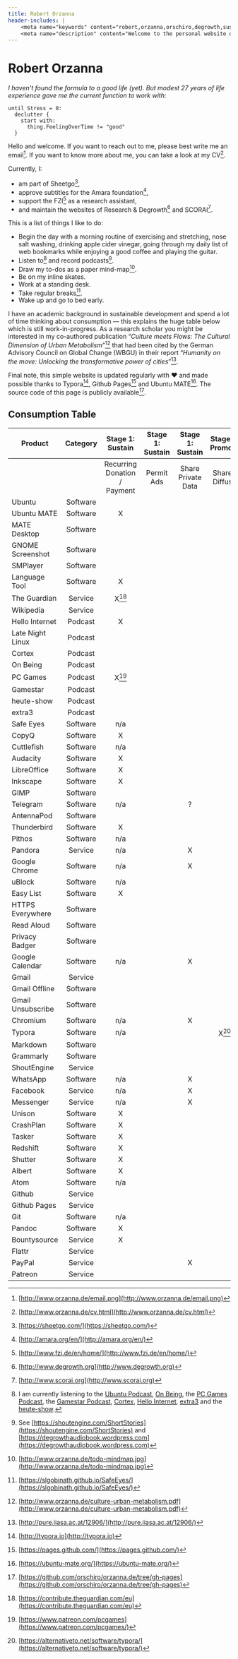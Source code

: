```yaml
---
title: Robert Orzanna
header-includes: |
    <meta name="keywords" content="robert,orzanna,orschiro,degrowth,sustainable consumption,minimalism,postwachstum,linux,ubuntu,open-source" />
    <meta name="description" content="Welcome to the personal website of Robert Orzanna." />
---
```


# Robert Orzanna

*I haven't found the formula to a good life (yet). But modest 27 years of life experience gave me the current function to work with:*

```
until Stress = 0:
  declutter {
    start with:
      thing.FeelingOverTime != "good"
  }
```

Hello and welcome. If you want to reach out to me, please best write me an email[^email]. If you want to know more about me, you can take a look at my CV[^CV].

Currently, I:

- am part of Sheetgo[^1],
- approve subtitles for the Amara foundation[^3],
- support the FZI[^4] as a research assistant,
- and maintain the websites of Research & Degrowth[^degrowth] and SCORAI[^scorai].

This is a list of things I like to do:

- Begin the day with a morning routine of exercising and stretching, nose salt washing, drinking apple cider vinegar, going through my daily list of web bookmarks while enjoying a good coffee and playing the guitar.
- Listen to[^podcast] and record podcasts[^myPodcasts].
- Draw my to-dos as a paper mind-map[^mindmap].
- Be on my inline skates.
- Work at a standing desk.
- Take regular breaks[^safeeyes].
- Wake up and go to bed early.

I have an academic background in sustainable development and spend a lot of time thinking about consumption — this explains the huge table below which is still work-in-progress. As a research scholar you might be interested in my co-authored publication “*Culture meets Flows: The Cultural Dimension of Urban Metabolism*”[^CulturemeetsFlows] that had been cited by the German Advisory Council on Global Change (WBGU) in their report “*Humanity on the move: Unlocking the transformative power of cities*”[^Humanityonthemove].

Final note, this simple website is updated regularly with ♥ and made possible thanks to Typora[^typora], Github Pages[^githubpages] and Ubuntu MATE[^MATE]. The source code of this page is publicly available[^source].

## Consumption Table

| Product           | Category |       Stage 1: Sustain       | Stage 1: Sustain |  Stage 1: Sustain  | Stage 2: Promote | Stage 3: Co-Produce |
| ----------------- | :------: | :--------------------------: | :--------------: | :----------------: | :--------------: | :-----------------: |
|                   |          | Recurring Donation / Payment |    Permit Ads    | Share Private Data | Share / Diffuse  |     Contribute      |
| Ubuntu            | Software |                              |                  |                    |                  |                     |
| Ubuntu MATE       | Software |              X               |                  |                    |                  |          X          |
| MATE Desktop      | Software |                              |                  |                    |                  |                     |
| GNOME Screenshot  | Software |                              |                  |                    |                  |                     |
| SMPlayer          | Software |                              |                  |                    |                  |                     |
| Language Tool     | Software |              X               |                  |                    |                  |                     |
| The Guardian      | Service  |         X[^guardian]         |                  |                    |                  |                     |
| Wikipedia         | Service  |                              |                  |                    |                  |          X          |
| Hello Internet    | Podcast  |              X               |                  |                    |                  |                     |
| Late Night Linux  | Podcast  |                              |                  |                    |                  |                     |
| Cortex            | Podcast  |                              |                  |                    |                  |                     |
| On Being          | Podcast  |                              |                  |                    |                  |                     |
| PC Games          | Podcast  |         X[^pcgames]          |                  |                    |                  |                     |
| Gamestar          | Podcast  |                              |                  |                    |                  |                     |
| heute-show        | Podcast  |                              |                  |                    |                  |                     |
| extra3            | Podcast  |                              |                  |                    |                  |                     |
| Safe Eyes         | Software |             n/a              |                  |                    |                  |          X          |
| CopyQ             | Software |              X               |                  |                    |                  |                     |
| Cuttlefish        | Software |             n/a              |                  |                    |                  |                     |
| Audacity          | Software |              X               |                  |                    |                  |                     |
| LibreOffice       | Software |              X               |                  |                    |                  |                     |
| Inkscape          | Software |              X               |                  |                    |                  |                     |
| GIMP              | Software |                              |                  |                    |                  |                     |
| Telegram          | Software |             n/a              |                  |         ?          |                  |                     |
| AntennaPod        | Software |                              |                  |                    |                  |                     |
| Thunderbird       | Software |              X               |                  |                    |                  |                     |
| Pithos            | Software |             n/a              |                  |                    |                  |                     |
| Pandora           | Service  |             n/a              |                  |         X          |                  |                     |
| Google Chrome     | Software |             n/a              |                  |         X          |                  |                     |
| uBlock            | Software |             n/a              |                  |                    |                  |                     |
| Easy List         | Software |              X               |                  |                    |                  |                     |
| HTTPS Everywhere  | Software |                              |                  |                    |                  |                     |
| Read Aloud        | Software |                              |                  |                    |                  |                     |
| Privacy Badger    | Software |                              |                  |                    |                  |                     |
| Google Calendar   | Software |             n/a              |                  |         X          |                  |                     |
| Gmail             | Service  |                              |                  |                    |                  |                     |
| Gmail Offline     | Software |                              |                  |                    |                  |                     |
| Gmail Unsubscribe | Software |                              |                  |                    |                  |                     |
| Chromium          | Software |             n/a              |                  |         X          |                  |                     |
| Typora            | Software |             n/a              |                  |                    | X[^typoraShare]  |                     |
| Markdown          | Software |                              |                  |                    |                  |                     |
| Grammarly         | Software |                              |                  |                    |                  |          X          |
| ShoutEngine       | Service  |                              |                  |                    |                  |                     |
| WhatsApp          | Software |             n/a              |                  |         X          |                  |                     |
| Facebook          | Service  |             n/a              |                  |         X          |                  |                     |
| Messenger         | Service  |             n/a              |                  |         X          |                  |                     |
| Unison            | Software |              X               |                  |                    |                  |                     |
| CrashPlan         | Software |              X               |                  |                    |                  |                     |
| Tasker            | Software |              X               |                  |                    |                  |                     |
| Redshift          | Software |              X               |                  |                    |                  |                     |
| Shutter           | Software |              X               |                  |                    |                  |                     |
| Albert            | Software |              X               |                  |                    |                  |                     |
| Atom              | Software |             n/a              |                  |                    |                  |                     |
| Github            | Service  |                              |                  |                    |                  |                     |
| Github Pages      | Service  |                              |                  |                    |                  |                     |
| Git               | Software |             n/a              |                  |                    |                  |                     |
| Pandoc            | Software |              X               |                  |                    |                  |                     |
| Bountysource      | Service  |              X               |                  |                    |                  |                     |
| Flattr            | Service  |                              |                  |                    |                  |                     |
| PayPal            | Service  |                              |                  |         X          |                  |                     |
| Patreon           | Service  |                              |                  |                    |                  |                     |
[^distrowatch]: [https://distrowatch.com/table.php?distribution=ubuntumate](https://distrowatch.com/table.php?distribution=ubuntumate)
[^source]: [https://github.com/orschiro/orzanna.de/tree/gh-pages](https://github.com/orschiro/orzanna.de/tree/gh-pages)
[^mindmap]: [http://www.orzanna.de/todo-mindmap.jpg](http://www.orzanna.de/todo-mindmap.jpg)
[^atom]: [https://atom.io/](https://atom.io/)
[^githubpages]: [https://pages.github.com/](https://pages.github.com/)
[^safeeyes]: [https://slgobinath.github.io/SafeEyes/](https://slgobinath.github.io/SafeEyes/)
[^email]: [http://www.orzanna.de/email.png](http://www.orzanna.de/email.png)
[^degrowth]: [http://www.degrowth.org](http://www.degrowth.org)
[^scorai]: [http://www.scorai.org](http://www.scorai.org)
[^CV]: [http://www.orzanna.de/cv.html](http://www.orzanna.de/cv.html)
[^podcast]: I am currently listening to the [Ubuntu Podcast](http://ubuntupodcast.org/), [On Being](https://onbeing.org/subscribe/), the [PC Games Podcast](http://www.pcgames.de/PC-Games-Podcast-Thema-233689/), the [Gamestar Podcast](http://www.gamestar.de/themen/gamestar-podcast,28/index.html), [Cortex](https://www.relay.fm/cortex), [Hello Internet](http://www.hellointernet.fm/), [extra3](https://www.ndr.de/fernsehen/sendungen/extra_3/video-podcast/index.html) and the [heute-show](http://shoutengine.com/heuteshowFanPodcast/).
[^CulturemeetsFlows]: [http://www.orzanna.de/culture-urban-metabolism.pdf](http://www.orzanna.de/culture-urban-metabolism.pdf)
[^Humanityonthemove]: [http://pure.iiasa.ac.at/12906/](http://pure.iiasa.ac.at/12906/)
[^1]: [https://sheetgo.com/](https://sheetgo.com/)
[^3]: [http://amara.org/en/](http://amara.org/en/)
[^4]: [http://www.fzi.de/en/home/](http://www.fzi.de/en/home/)
[^5]: [https://medium.com/orschiro/life-7091c41a9566#.2waqlqylq](https://medium.com/orschiro/life-7091c41a9566#.2waqlqylq)
[^MATE]: [https://ubuntu-mate.org/](https://ubuntu-mate.org/)
[^myPodcasts]: See [https://shoutengine.com/ShortStories](https://shoutengine.com/ShortStories) and [https://degrowthaudiobook.wordpress.com](https://degrowthaudiobook.wordpress.com)


[^4.5]: [https://www.producthunt.com/posts/sibbel](https://www.producthunt.com/posts/sibbel)

[^UbuntuMateForum]: [https://ubuntu-mate.community/users/orschiro/summary](https://ubuntu-mate.community/users/orschiro/summary)
[^typora]: [http://typora.io](http://typora.io)
[^guardian]: [https://contribute.theguardian.com/eu](https://contribute.theguardian.com/eu)
[^pcgames]: [https://www.patreon.com/pcgames](https://www.patreon.com/pcgames/)
[^typoraShare]: [https://alternativeto.net/software/typora/](https://alternativeto.net/software/typora/)
